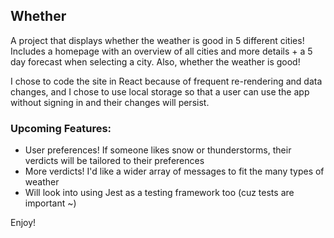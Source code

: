 ## Whether

A project that displays whether the weather is good in 5 different cities! Includes a homepage with an overview of all cities and more details + a 5 day forecast when selecting a city. Also, whether the weather is good!

I chose to code the site in React because of frequent re-rendering and data changes, and I chose to use local storage so that a user can use the app without signing in and their changes will persist.

### Upcoming Features:

  - User preferences! If someone likes snow or thunderstorms, their verdicts will be tailored to their preferences
  - More verdicts! I'd like a wider array of messages to fit the many types of weather
  - Will look into using Jest as a testing framework too (cuz tests are important ~)

Enjoy!